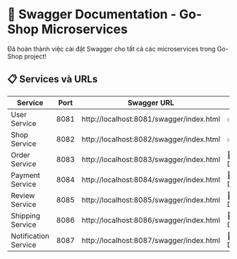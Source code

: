 # 🎉 Swagger Documentation - Go-Shop Microservices

Đã hoàn thành việc cài đặt Swagger cho tất cả các microservices trong Go-Shop project!

## 📋 Services và URLs

| Service | Port | Swagger URL | Status |
|---------|------|-------------|--------|
| User Service | 8081 | http://localhost:8081/swagger/index.html | ✅ Complete |
| Shop Service | 8082 | http://localhost:8082/swagger/index.html | ✅ Setup |
| Order Service | 8083 | http://localhost:8083/swagger/index.html | 🔧 Dependencies |
| Payment Service | 8084 | http://localhost:8084/swagger/index.html | 🔧 Dependencies |
| Review Service | 8085 | http://localhost:8085/swagger/index.html | 🔧 Dependencies |
| Shipping Service | 8086 | http://localhost:8086/swagger/index.html | 🔧 Dependencies |
| Notification Service | 8087 | http://localhost:8087/swagger/index.html | 🔧 Dependencies |

